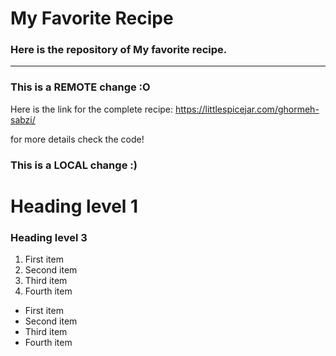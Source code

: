 # My Favorite Recipe

### Here is the repository of My favorite recipe.

---
### This is a REMOTE change :O

Here is the link for the complete recipe:
https://littlespicejar.com/ghormeh-sabzi/

for more details check the code!
### This is a LOCAL change :)

# Heading level 1	
### Heading level 3

<ol>
  <li>First item</li>
  <li>Second item</li>
  <li>Third item</li>
  <li>Fourth item</li>
</ol>


<ul>
  <li>First item</li>
  <li>Second item</li>
  <li>Third item</li>
  <li>Fourth item</li>
</ul>